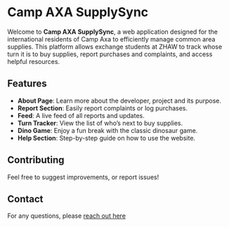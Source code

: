 # Camp AXA SupplySync

Welcome to **Camp AXA SupplySync**, a web application designed for the international residents of Camp Axa to efficiently manage common area supplies. This platform allows exchange students at ZHAW to track whose turn it is to buy supplies, report purchases and complaints, and access helpful resources.

## Features

- **About Page**: Learn more about the developer, project and its purpose.
- **Report Section**: Easily report complaints or log purchases.
- **Feed**: A live feed of all reports and updates.
- **Turn Tracker**: View the list of who’s next to buy supplies.
- **Dino Game**: Enjoy a fun break with the classic dinosaur game.
- **Help Section**: Step-by-step guide on how to use the website.

## Contributing

Feel free to suggest improvements, or report issues! 

## Contact

For any questions, please [reach out here](https://github.com/cataon03/Camp-AXA-SupplySync/issues)
